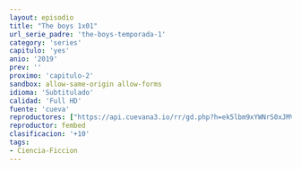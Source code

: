 ```yaml
---
layout: episodio
title: "The boys 1x01"
url_serie_padre: 'the-boys-temporada-1'
category: 'series'
capitulo: 'yes'
anio: '2019'
prev: ''
proximo: 'capitulo-2'
sandbox: allow-same-origin allow-forms
idioma: 'Subtitulado'
calidad: 'Full HD'
fuente: 'cueva'
reproductores: ["https://api.cuevana3.io/rr/gd.php?h=ek5lbm9xYWNrS0xJMVp5b21KREk0dFBLbjVkaHhkRGdrOG1jbnBpUnhhS1Z5bnFxZTlEVDZLdTJZNXQweE5YaDE1dU5pNW5jb3RqYnRJbW5pS2E0MXQyU3FadVkyUT09"]
reproductor: fembed
clasificacion: '+10'
tags:
- Ciencia-Ficcion
---
```













